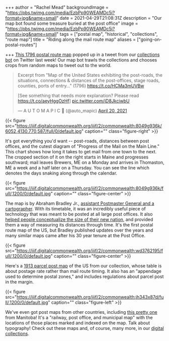 +++
author = "Rachel Mead"
backgroundImage = "https://pbs.twimg.com/media/EzbPp90WEAMDc5i?format=jpg&name=small"
date = 2021-04-29T21:08:31Z
description = "Our map bot found some treasure buried at the post office"
image = "https://pbs.twimg.com/media/EzbPp90WEAMDc5i?format=jpg&name=small"
tags = ["postal map", "historical", "collections", "route map"]
title = "Riding along the mail route map"
aliases = ["going-on-postal-routes"]

+++
[This 1796 postal route map](https://collections.leventhalmap.org/search/commonwealth:8049g9359) popped up in a tweet from our [collections bot](https://twitter.com/auto_mapic) on Twitter last week! Our map bot trawls the collections and chooses crops from random maps to tweet out to the world.

<blockquote class="twitter-tweet"><p lang="en" dir="ltr">Excerpt from "Map of the United States exhibiting the post-roads, the situations, connections & distances of the post-offices, stage roads, counties, ports of entry…" (1796) <a href="https://t.co/HCMa3mUVBw">https://t.co/HCMa3mUVBw</a>

\[See something that needs more explanation? Please read <a href="https://t.co/aeyHggOzHf">https://t.co/aeyHggOzHf</a>\] <a href="https://t.co/jD8JkciwbU">pic.twitter.com/jD8JkciwbU</a></p>— A U T O M A P I C 🤖 (@auto_mapic) <a href="https://twitter.com/auto_mapic/status/1384522258341933057?ref_src=twsrc%5Etfw">April 20, 2021</a></blockquote> <script async src="https://platform.twitter.com/widgets.js" charset="utf-8"></script>

{{< figure src="https://iiif.digitalcommonwealth.org/iiif/2/commonwealth:8049g936k/6052,4130,770,587/full/0/default.jpg" caption="" class="figure-right" >}}

It's got everything you'd want -- post-roads, distances between post offices, and the cutest diagram of "Progress of the Mail on the Main Line." This chart shows how long it takes to get mail from one town to the next. The cropped section of it on the right starts in Maine and progresses southward; mail leaves Brewers, ME on a Monday and arrives in Thomaston, ME a week and a half later on a Thursday. You can see the line which denotes the days snaking along through the calendar.

{{< figure src="https://iiif.digitalcommonwealth.org/iiif/2/commonwealth:8049g936k/full/,1200/0/default.jpg" caption="" class="figure-center" >}}

The map is by Abraham Bradley Jr., [assistant Postmaster General and a cartographer](https://www.historyofinformation.com/detail.php?id=4982). With its timetable, it was an incredibly useful piece of technology that was meant to be posted at all large post offices. It also [helped people conceptualize the size of their new nation](https://postalmuseum.si.edu/object/npm_0.293996.1), and provided them a way of measuring its distances through time. It's the first postal route map of the US, but Bradley published updates over the years and many similar maps came after his 30 year tenure at the Post Office.

{{< figure src="https://iiif.digitalcommonwealth.org/iiif/2/commonwealth:wd3762195/full/,1200/0/default.jpg" caption="" class="figure-center" >}}

Here's a [1913 parcel post map](https://collections.leventhalmap.org/search/commonwealth:wd376218w) of the US from our collection, whose table is about postage rate rather than mail route timing. It also has an "appendage used to determine postal zones," and includes regulations about parcel post in the margin.

{{< figure src="https://iiif.digitalcommonwealth.org/iiif/2/commonwealth:jh343x87d/full/,1200/0/default.jpg" caption="" class="figure-left" >}}

We've even got post maps from other countries, including [this pretty one](https://collections.leventhalmap.org/search/commonwealth:jh343x864) from Manitoba! It's a "railway, post office, and municipal map" with the locations of those places marked and indexed on the map. Talk about typography! Check out these maps and, of course, many more, in our [digital collections](https://collections.leventhalmap.org/).
